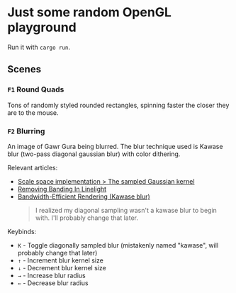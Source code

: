 # Just some random OpenGL playground

Run it with `cargo run`.

## Scenes

### `F1` Round Quads

Tons of randomly styled rounded rectangles, spinning faster the closer they are to the mouse.

### `F2` Blurring

An image of Gawr Gura being blurred.
The blur technique used is Kawase blur (two-pass diagonal gaussian blur) with color dithering.

Relevant articles:
- [Scale space implementation > The sampled Gaussian kernel](<https://en.wikipedia.org/wiki/Scale_space_implementation#The_sampled_Gaussian_kernel>)
- [Removing Banding In Linelight](<https://pixelmager.github.io/linelight/banding.html>)
- [Bandwidth-Efficient Rendering (Kawase blur)](<https://community.arm.com/cfs-file/__key/communityserver-blogs-components-weblogfiles/00-00-00-20-66/siggraph2015_2D00_mmg_2D00_marius_2D00_notes.pdf>)
  > I realized my diagonal sampling wasn't a kawase blur to begin with. I'll probably change that later.

Keybinds:
- `K` - Toggle diagonally sampled blur (mistakenly named "kawase", will probably change that later)
- `↑` - Increment blur kernel size
- `↓` - Decrement blur kernel size
- `→` - Increase blur radius
- `←` - Decrease blur radius

